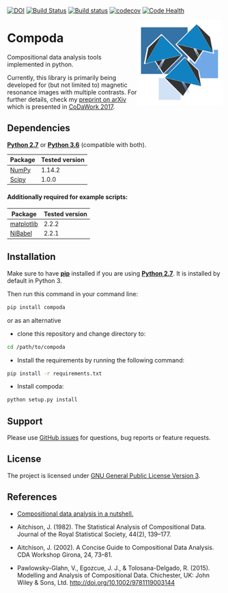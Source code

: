 [![DOI](https://zenodo.org/badge/78312374.svg)](https://zenodo.org/badge/latestdoi/78312374) [![Build Status](https://travis-ci.org/ofgulban/compoda.svg?branch=master)](https://travis-ci.org/ofgulban/compoda) [![Build status](https://ci.appveyor.com/api/projects/status/plrtbnjvf09h38xn?svg=true)](https://ci.appveyor.com/project/ofgulban/compoda)
 [![codecov](https://codecov.io/gh/ofgulban/compoda/branch/master/graph/badge.svg)](https://codecov.io/gh/ofgulban/compoda) [![Code Health](https://landscape.io/github/ofgulban/compoda/master/landscape.svg?style=flat)](https://landscape.io/github/ofgulban/compoda/master)



<img src="/visuals/logo.png" width=200 align="right" />

# Compoda

Compositional data analysis tools implemented in python.

Currently, this library is primarily being developed for (but not limited to) magnetic resonance images with multiple contrasts. For further details, check my [preprint on arXiv](https://arxiv.org/abs/1705.03457) which is presented in [CoDaWork 2017](http://www.compositionaldata.com/codawork2017/).

## Dependencies

**[Python 2.7](https://www.python.org/download/releases/2.7/)** or **[Python 3.6](https://www.python.org/downloads/release/python-363/)** (compatible with both).

| Package                                                 | Tested version |
|---------------------------------------------------------|----------------|
| [NumPy](http://www.numpy.org/)                          | 1.14.2         |
| [Scipy](https://www.scipy.org/)                         | 1.0.0          |

#### Additionally required for example scripts:

| Package                                                 | Tested version |
|---------------------------------------------------------|----------------|
| [matplotlib](http://matplotlib.org/)                    | 2.2.2          |
| [NiBabel](http://nipy.org/nibabel/)                     | 2.2.1          |


## Installation

Make sure to have [**pip**](https://en.wikipedia.org/wiki/Pip_(package_manager)) installed if you are using [**Python 2.7**](https://www.python.org/download/releases/2.7/). It is installed by default in Python 3.

Then run this command in your command line:

```bash
pip install compoda
```

or as an alternative
- clone this repository and change directory to:
```bash
cd /path/to/compoda
```
- Install the requirements by running the following command:
```bash
pip install -r requirements.txt
```
- Install compoda:
```bash
python setup.py install
```

## Support

Please use [GitHub issues](https://github.com/ofgulban/compoda/issues) for questions, bug reports or feature requests.

## License

The project is licensed under [GNU General Public License Version 3](http://www.gnu.org/licenses/gpl.html).

## References

* [Compositional data analysis in a nutshell.](http://www.sediment.uni-goettingen.de/staff/tolosana/extra/CoDaNutshell.pdf)

* Aitchison, J. (1982). The Statistical Analysis of Compositional Data. Journal of the Royal Statistical Society, 44(2), 139–177.

* Aitchison, J. (2002). A Concise Guide to Compositional Data Analysis. CDA Workshop Girona, 24, 73–81.

* Pawlowsky-Glahn, V., Egozcue, J. J., & Tolosana-Delgado, R. (2015). Modelling and Analysis of Compositional Data. Chichester, UK: John Wiley & Sons, Ltd. http://doi.org/10.1002/9781119003144
